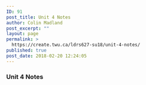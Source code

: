 ```yaml
---
ID: 91
post_title: Unit 4 Notes
author: Colin Madland
post_excerpt: ""
layout: page
permalink: >
  https://create.twu.ca/ldrs627-su18/unit-4-notes/
published: true
post_date: 2018-02-20 12:24:05
---
```

### Unit 4 Notes